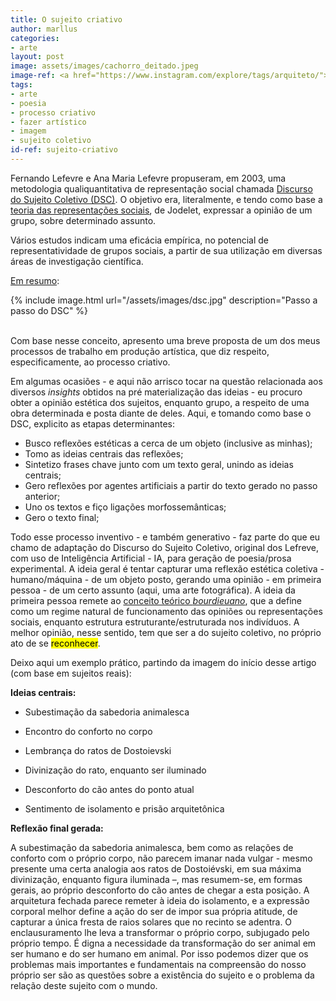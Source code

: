 ```yaml
---
title: O sujeito criativo
author: marllus
categories:
- arte
layout: post
image: assets/images/cachorro_deitado.jpeg
image-ref: <a href="https://www.instagram.com/explore/tags/arquiteto/">hashtag arquiteto</a>
tags:
- arte
- poesia
- processo criativo
- fazer artístico
- imagem
- sujeito coletivo
id-ref: sujeito-criativo
---
```


Fernando Lefevre e Ana Maria Lefevre propuseram, em 2003, uma metodologia qualiquantitativa de representação social chamada [Discurso do Sujeito Coletivo (DSC)](https://pesquisa.bvsalud.org/portal/resource/pt/lil-349917). O objetivo era, literalmente, e tendo como base a[ teoria das representações sociais](https://www.cairn.info/les-representations-sociales--9782130537656-page-45.htm), de Jodelet, expressar a opinião de um grupo, sobre determinado assunto.

Vários estudos indicam uma eficácia empírica, no potencial de representatividade de grupos sociais, a partir de sua utilização em diversas áreas de investigação científica.

[Em resumo](https://www.researchgate.net/figure/Figura-05-Operadores-do-Discurso-do-Sujeito-Coletivo-DSC_fig3_343746082):

{% include image.html url="/assets/images/dsc.jpg" description="Passo a passo do DSC" %}

<br>Com base nesse conceito, apresento uma breve proposta de um dos meus processos de trabalho em produção artística, que diz respeito, especificamente, ao processo criativo.

Em algumas ocasiões - e aqui não arrisco tocar na questão relacionada aos diversos *insights* obtidos na pré materialização das ideias - eu procuro obter a opinião estética dos sujeitos, enquanto grupo, a respeito de uma obra determinada e posta diante de deles. Aqui, e tomando como base o DSC, explicito as etapas determinantes:

- Busco reflexões estéticas a cerca de um objeto (inclusive as minhas);
- Tomo as ideias centrais das reflexões;
- Sintetizo frases chave junto com um texto geral, unindo as ideias centrais;
- Gero reflexões por agentes artificiais a partir do texto gerado no passo anterior;
- Uno os textos e fiço ligações morfossemânticas;
- Gero o texto final;

Todo esse processo inventivo - e também generativo - faz parte do que eu chamo de adaptação do Discurso do Sujeito Coletivo, original dos Lefreve, com uso de Inteligência Artificial - IA, para geração de poesia/prosa experimental. A ideia geral é tentar capturar uma reflexão estética coletiva - humano/máquina - de um objeto posto, gerando uma opinião - em primeira pessoa - de um certo assunto (aqui, uma arte fotográfica). A ideia da primeira pessoa remete ao [conceito teórico *bourdieuano*](https://www.scielo.br/scielo.php?script=sci_nlinks&ref=000208&pid=S0104-9313200900020000300015&lng=pt), que a define como um regime natural de funcionamento das opiniões ou representações sociais, enquanto estrutura estruturante/estruturada nos indivíduos. A melhor opinião, nesse sentido, tem que ser a do sujeito coletivo, no próprio ato de se <mark>reconhecer</mark>. 

Deixo aqui um exemplo prático, partindo da imagem do início desse artigo (com base em sujeitos reais):

**Ideias centrais:**

- Subestimação da sabedoria animalesca

- Encontro do conforto no corpo

- Lembrança do ratos de Dostoievski

- Divinização do rato, enquanto ser iluminado

- Desconforto do cão antes do ponto atual

- Sentimento de isolamento e prisão arquitetônica

**Reflexão final gerada:**

A subestimação da sabedoria animalesca, bem como as relações de conforto com o próprio corpo, não parecem imanar nada vulgar - mesmo presente uma certa analogia aos ratos de Dostoiévski, em sua máxima divinização, enquanto figura iluminada –, mas resumem-se, em formas gerais, ao próprio desconforto do cão antes de chegar a esta posição. A arquitetura fechada parece remeter à ideia do isolamento, e a expressão corporal melhor define a ação do ser de impor sua própria atitude, de capturar a única fresta de raios solares que no recinto se adentra. O enclausuramento lhe leva a transformar o próprio corpo, subjugado pelo próprio tempo. É digna a necessidade da transformação do ser animal em ser humano e do ser humano em animal.
Por isso podemos dizer que os problemas mais importantes e fundamentais na compreensão do nosso próprio ser são as questões sobre a existência do sujeito e o problema da relação deste sujeito com o mundo. 
